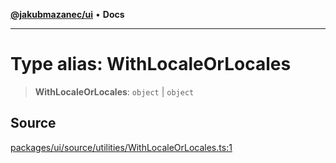 [**@jakubmazanec/ui**](../README.md) • **Docs**

---

# Type alias: WithLocaleOrLocales

> **WithLocaleOrLocales**: `object` \| `object`

## Source

[packages/ui/source/utilities/WithLocaleOrLocales.ts:1](https://github.com/jakubmazanec/tools/blob/bb20df5276ddb119762948adc2cda520aef09f0f/packages/ui/source/utilities/WithLocaleOrLocales.ts#L1)
